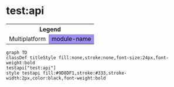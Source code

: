 # test:api

<table>
<tr><th colspan='2'>Legend</th></tr>
<tr><td style='text-align:center;'>Multiplatform</td><td style='text-align:center; background-color:#9D8DF1; color:black'>module-name</td></tr>
</table>

```mermaid
graph TD
classDef titleStyle fill:none,stroke:none,font-size:24px,font-weight:bold
testapi["test:api"]
style testapi fill:#9D8DF1,stroke:#333,stroke-width:2px,color:black,font-weight:bold
```
